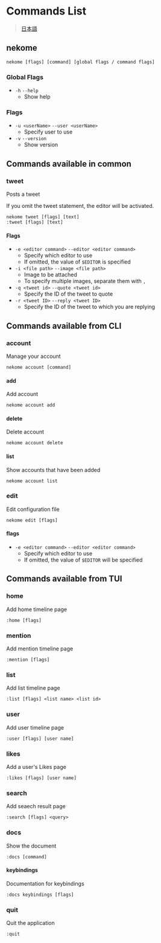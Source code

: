 # Commands List

> [日本語](../ja/commands.md)

## nekome

```
nekome [flags] [command] [global flags / command flags]
```

### Global Flags

- `-h` `--help`
  - Show help

### Flags

- `-u <userName>` `--user <userName>`
  - Specify user to use
- `-v` `--version`
  - Show version

## Commands available in common

### tweet

Posts a tweet

If you omit the tweet statement, the editor will be activated.

```
nekome tweet [flags] [text]
:tweet [flags] [text]
```

#### Flags

- `-e <editor command>` `--editor <editor command>`
  - Specify which editor to use
  - If omitted, the value of `$EDITOR` is specified
- `-i <file path>` `--image <file path>`
  - Image to be attached
  - To specify multiple images, separate them with `,`
- `-q <tweet id>` `--quote <tweet id>`
  - Specify the ID of the tweet to quote
- `-r <tweet ID>` `--reply <tweet ID>`
  - Specify the ID of the tweet to which you are replying

## Commands available from CLI

### account

Manage your account

```
nekome account [command]
```

#### add

Add account

```
nekome account add
```

#### delete

Delete account

```
nekome account delete
```

#### list

Show accounts that have been added

```
nekome account list
```

### edit

Edit configuration file

```
nekome edit [flags]
```

#### flags

- `-e <editor command>` `--editor <editor command>`
  - Specify which editor to use
  - If omitted, the value of `$EDITOR` will be specified

## Commands available from TUI

### home

Add home timeline page

```
:home [flags]
```

### mention

Add mention timeline page

```
:mention [flags]
```

### list

Add list timeline page

```
:list [flags] <list name> <list id>
```

### user

Add user timeline page

```
:user [flags] [user name]
```

### likes

Add a user's Likes page

```
:likes [flags] [user name]
```

### search

Add seaech result page

```
:search [flags] <query>
```

### docs

Show the document

```
:docs [command]
```

#### keybindings

Documentation for keybindings

```
:docs keybindings [flags]
```

### quit

Quit the application

```
:quit
```
